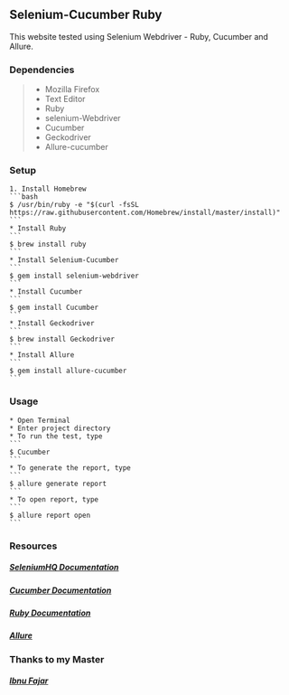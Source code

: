 ## Selenium-Cucumber Ruby


This website tested using Selenium Webdriver - Ruby, Cucumber and Allure.

### Dependencies
> - Mozilla Firefox
> - Text Editor
> - Ruby
> - selenium-Webdriver
> - Cucumber
> - Geckodriver
> - Allure-cucumber

### Setup

    1. Install Homebrew
    ```bash
    $ /usr/bin/ruby -e "$(curl -fsSL https://raw.githubusercontent.com/Homebrew/install/master/install)"
    ```
    * Install Ruby
    ```
    $ brew install ruby
    ```
    * Install Selenium-Cucumber
    ```
    $ gem install selenium-webdriver
    ```
    * Install Cucumber
    ```
    $ gem install Cucumber
    ```
    * Install Geckodriver
    ```
    $ brew install Geckodriver
    ```
    * Install Allure
    ```
    $ gem install allure-cucumber
    ```

### Usage
    * Open Terminal
    * Enter project directory
    * To run the test, type
    ```
    $ Cucumber
    ```
    * To generate the report, type
    ```
    $ allure generate report
    ```
    * To open report, type
    ```
    $ allure report open
    ```

### Resources
##### [SeleniumHQ Documentation](http://www.seleniumhq.org/docs/)

##### [Cucumber Documentation](https://cucumber.io/docs/reference)

##### [Ruby Documentation](http://ruby-doc.org/)

##### [Allure](https://github.com/allure-framework/allure1)


### Thanks to my Master
##### [Ibnu Fajar](https://github.com/IbnuFajar/wisanggeni-automation-framework#what-you-need)
